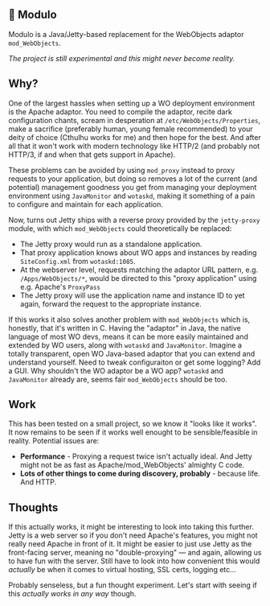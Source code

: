 ## 🤖 Modulo

Modulo is a Java/Jetty-based replacement for the WebObjects adaptor `mod_WebObjects`.

_The project is still experimental and this might never become reality._

## Why?

One of the largest hassles when setting up a WO deployment environment is the Apache adaptor. You need to compile the adaptor, recite dark configuration chants, scream in desperation at `/etc/WebObjects/Properties`, make a sacrifice (preferably human, young female recommended) to your deity of choice (Cthulhu works for me) and then hope for the best. And after all that it won't work with modern technology like HTTP/2 (and probably not HTTP/3, if and when that gets support in Apache).

These problems can be avoided by using `mod_proxy` instead to proxy requests to your application, but doing so removes a lot of the current (and potential) management goodness you get from managing your deployment environment using `JavaMonitor` and `wotaskd`, making it something of a pain to configure and maintain for each application.

Now, turns out Jetty ships with a reverse proxy provided by the `jetty-proxy` module, with which `mod_WebObjects` could theoretically be replaced:

 * The Jetty proxy would run as a standalone application.
 * That proxy application knows about WO apps and instances by reading `SiteConfig.xml` from `wotaskd:1085`.
 * At the webserver level, requests matching the adaptor URL pattern, e.g. `/Apps/WebObjects/*`, would be directed to this "proxy application" using e.g. Apache's `ProxyPass`
 * The Jetty proxy will use the application name and instance ID to yet again, forward the request to the appropriate instance.

If this works it also solves another problem with `mod_WebObjects` which is, honestly, that it's written in C. Having the "adaptor" in Java, the native language of most WO devs, means it can be more easily maintained and extended by WO users, along with `wotaskd` and `JavaMonitor`. Imagine a totally transparent, open WO Java-based adaptor that you can extend and understand yourself. Need to tweak configuraiton or get some logging? Add a GUI. Why shouldn't the WO adaptor be a WO app? `wotaskd` and `JavaMonitor` already are, seems fair `mod_WebObjects` should be too.

## Work

This has been tested on a small project, so we know it "looks like it works". It now remains to be seen if it works well enought to be sensible/feasible in reality. Potential issues are:

* **Performance** - Proxying a request twice isn't actually ideal. And Jetty might not be as fast as Apache/mod_WebObjects' almighty C code.
* **Lots of other things to come during discovery, probably** - because life. And HTTP.

## Thoughts

If this actually works, it might be interesting to look into taking this further. Jetty is a web server so if you don't need Apache's features, you might not really need Apache in front of it. It might be easier to just use Jetty as the front-facing server, meaning no "double-proxying" — and again, allowing us to have fun with the server. Still have to look into how convenient this would _actually_ be when it comes to virtual hosting, SSL certs, logging etc...

Probably senseless, but a fun thought experiment. Let's start with seeing if this _actually works in any way_ though.